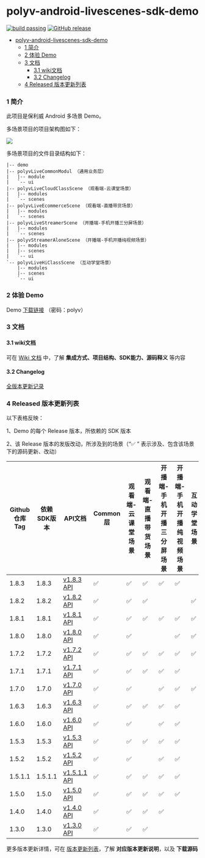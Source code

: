 polyv-android-livescenes-sdk-demo
===

[![build passing](https://img.shields.io/badge/build-passing-brightgreen.svg)](#)
[![GitHub release](https://img.shields.io/badge/release-v1.8.3-blue.svg)](https://github.com/polyv/polyv-android-livescenes-sdk-demo/releases/tag/v1.8.3)

<!-- START doctoc generated TOC please keep comment here to allow auto update -->
<!-- DON'T EDIT THIS SECTION, INSTEAD RE-RUN doctoc TO UPDATE -->
- [polyv-android-livescenes-sdk-demo](#polyv-android-livescenes-sdk-demo)
    - [1 简介](#1-简介)
    - [2 体验 Demo](#2-体验-demo)
    - [3 文档](#3-文档)
      - [3.1 wiki文档](#31-wiki文档)
      - [3.2 Changelog](#32-changelog)
    - [4 Released 版本更新列表](#4-released-版本更新列表)
<!-- END doctoc generated TOC please keep comment here to allow auto update -->
### 1 简介
此项目是保利威 Android 多场景 Demo。

多场景项目的项目架构图如下：

![](https://polyv-repo.oss-cn-shenzhen.aliyuncs.com/android/resource/hierarchy.png)

多场景项目的文件目录结构如下：

```
|-- demo
|-- polyvLiveCommonModul （通用业务层）
|   |-- module
|   `-- ui
|-- polyvLiveCloudClassScene （观看端-云课堂场景）
|   |-- modules
|   `-- scenes
|-- polyvLiveEcommerceScene （观看端-直播带货场景）
|   |-- modules
|   `-- scenes
|-- polyvLiveStreamerScene （开播端-手机开播三分屏场景）
|   |-- modules
|   `-- scenes
|-- polyvStreamerAloneScene （开播端-手机开播纯视频场景）
|   |-- modules
|   |-- scenes
|   `-- ui
`-- polyvLiveHiClassScene （互动学堂场景）
    |-- modules
    |-- scenes
    `-- ui
```

### 2 体验 Demo

Demo [下载链接](https://www.pgyer.com/Mb6m) （密码：polyv）

### 3 文档
#### 3.1 wiki文档
可在 [Wiki 文档](https://help.polyv.net/index.html#/live/android/) 中，了解 **集成方式、项目结构、SDK能力、源码释义** 等内容
#### 3.2 Changelog
[全版本更新记录](./CHANGELOG.md)

### 4 Released 版本更新列表
以下表格反映：

1、Demo 的每个 Release 版本，所依赖的 SDK 版本

2、该 Release 版本的发版改动，所涉及到的场景（“✅ ” 表示涉及、包含该场景下的源码更新、改动）

| Github仓库Tag | 依赖SDK版本 | API文档                                                                             | Common层 | 观看端-云课堂场景 | 观看端-直播带货场景 | 开播端-手机开播三分屏场景 | 开播端-手机开播纯视频场景 | 互动学堂场景 |
|-------------|---------|-----------------------------------------------------------------------------------|---------|-----------|------------|---------------|---------------|--------|
| 1.8.3       | 1.8.3   | [v1.8.3 API](http://repo.polyv.net/android/livescenes/javadoc/1.8.3/index.html)   | ✅       | ✅         |✅            |✅              |✅            |        |
| 1.8.2       | 1.8.2   | [v1.8.2 API](http://repo.polyv.net/android/livescenes/javadoc/1.8.2/index.html)   | ✅       | ✅         |✅            |                |              | ✅      |
| 1.8.1       | 1.8.1   | [v1.8.1 API](http://repo.polyv.net/android/livescenes/javadoc/1.8.1/index.html)   | ✅       | ✅         |✅            |✅                | ✅             | ✅      |
| 1.8.0       | 1.8.0   | [v1.8.0 API](http://repo.polyv.net/android/livescenes/javadoc/1.8.0/index.html)   | ✅       | ✅         |            |               | ✅             | ✅      |
| 1.7.2       | 1.7.2   | [v1.7.2 API](http://repo.polyv.net/android/livescenes/javadoc/1.7.2/index.html)   | ✅       | ✅         | ✅          | ✅             | ✅             | ✅      |
| 1.7.1       | 1.7.1   | [v1.7.1 API](http://repo.polyv.net/android/livescenes/javadoc/1.7.1/index.html)   | ✅       | ✅         | ✅          | ✅             | ✅             |        |
| 1.7.0       | 1.7.0   | [v1.7.0 API](http://repo.polyv.net/android/livescenes/javadoc/1.7.0/index.html)   | ✅       | ✅         |            | ✅             | ✅             | ✅      |
| 1.6.3       | 1.6.3   | [v1.6.3 API](http://repo.polyv.net/android/livescenes/javadoc/1.6.2/index.html)   | ✅       | ✅         | ✅          | ✅             | ✅             |        |
| 1.6.0       | 1.6.0   | [v1.6.0 API](http://repo.polyv.net/android/livescenes/javadoc/1.6.0/index.html)   | ✅       | ✅         |            | ✅             | ✅             |        |
| 1.5.3       | 1.5.3   | [v1.5.3 API](http://repo.polyv.net/android/livescenes/javadoc/1.5.3/index.html)   | ✅       | ✅         | ✅          | ✅             | ✅             |        |
| 1.5.2       | 1.5.2   | [v1.5.2 API](http://repo.polyv.net/android/livescenes/javadoc/1.5.2/index.html)   | ✅       | ✅         |            | ✅             | ✅             |        |
| 1.5.1.1     | 1.5.1.1 | [v1.5.1.1 API](http://repo.polyv.net/android/livescenes/javadoc/1.5.1/index.html) | ✅       | ✅         | ✅          | ✅             | ✅             |        |
| 1.5.0       | 1.5.0   | [v1.5.0 API](http://repo.polyv.net/android/livescenes/javadoc/1.5.0/index.html)   | ✅       | ✅         | ✅          | ✅             | ✅             |        |
| 1.4.0       | 1.4.0   | [v1.4.0 API](http://repo.polyv.net/android/livescenes/javadoc/1.4.0/index.html)   | ✅       | ✅         | ✅          | ✅             |               |        |
| 1.3.0       | 1.3.0   | [v1.3.0 API](http://repo.polyv.net/android/livescenes/javadoc/1.3.0/index.html)   | ✅       | ✅         | ✅          |               |               |        |

更多版本更新详情，可在 [版本更新列表](./CHANGELOG.md)，了解 **对应版本更新说明**，以及 **下载源码**

